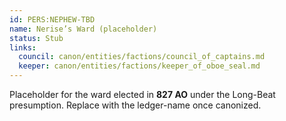 ```yaml
---
id: PERS:NEPHEW-TBD
name: Nerise’s Ward (placeholder)
status: Stub
links:
  council: canon/entities/factions/council_of_captains.md
  keeper: canon/entities/factions/keeper_of_oboe_seal.md
---
```


Placeholder for the ward elected in **827 AO** under the Long-Beat presumption. Replace with the ledger-name once canonized.
